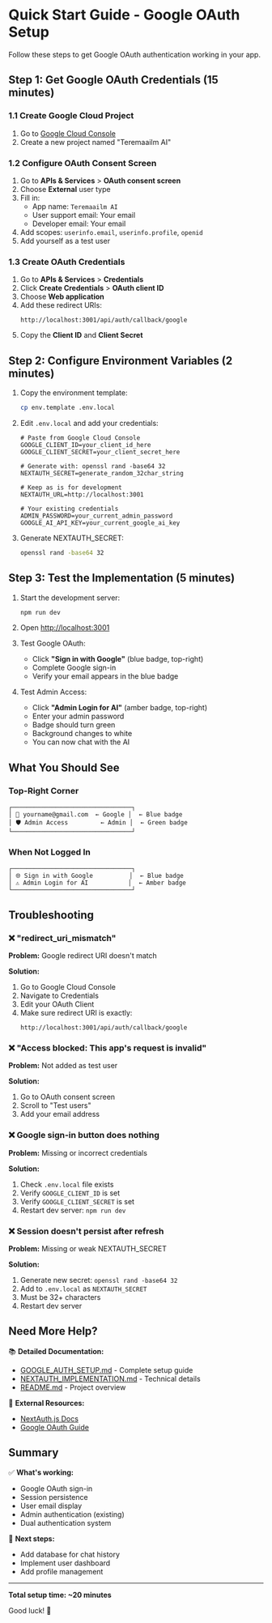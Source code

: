 # Quick Start Guide - Google OAuth Setup

Follow these steps to get Google OAuth authentication working in your app.

## Step 1: Get Google OAuth Credentials (15 minutes)

### 1.1 Create Google Cloud Project

1. Go to [Google Cloud Console](https://console.cloud.google.com/)
2. Create a new project named "Teremaailm AI"

### 1.2 Configure OAuth Consent Screen

1. Go to **APIs & Services** > **OAuth consent screen**
2. Choose **External** user type
3. Fill in:
   - App name: `Teremaailm AI`
   - User support email: Your email
   - Developer email: Your email
4. Add scopes: `userinfo.email`, `userinfo.profile`, `openid`
5. Add yourself as a test user

### 1.3 Create OAuth Credentials

1. Go to **APIs & Services** > **Credentials**
2. Click **Create Credentials** > **OAuth client ID**
3. Choose **Web application**
4. Add these redirect URIs:
   ```
   http://localhost:3001/api/auth/callback/google
   ```
5. Copy the **Client ID** and **Client Secret**

## Step 2: Configure Environment Variables (2 minutes)

1. Copy the environment template:
   ```bash
   cp env.template .env.local
   ```

2. Edit `.env.local` and add your credentials:
   ```env
   # Paste from Google Cloud Console
   GOOGLE_CLIENT_ID=your_client_id_here
   GOOGLE_CLIENT_SECRET=your_client_secret_here
   
   # Generate with: openssl rand -base64 32
   NEXTAUTH_SECRET=generate_random_32char_string
   
   # Keep as is for development
   NEXTAUTH_URL=http://localhost:3001
   
   # Your existing credentials
   ADMIN_PASSWORD=your_current_admin_password
   GOOGLE_AI_API_KEY=your_current_google_ai_key
   ```

3. Generate NEXTAUTH_SECRET:
   ```bash
   openssl rand -base64 32
   ```

## Step 3: Test the Implementation (5 minutes)

1. Start the development server:
   ```bash
   npm run dev
   ```

2. Open [http://localhost:3001](http://localhost:3001)

3. Test Google OAuth:
   - Click **"Sign in with Google"** (blue badge, top-right)
   - Complete Google sign-in
   - Verify your email appears in the blue badge

4. Test Admin Access:
   - Click **"Admin Login for AI"** (amber badge, top-right)
   - Enter your admin password
   - Badge should turn green
   - Background changes to white
   - You can now chat with the AI

## What You Should See

### Top-Right Corner
```
┌─────────────────────────────────┐
│ 📧 yourname@gmail.com  ← Google │  ← Blue badge
│ 🛡️ Admin Access         ← Admin │  ← Green badge
└─────────────────────────────────┘
```

### When Not Logged In
```
┌─────────────────────────────────┐
│ 🌐 Sign in with Google          │  ← Blue badge
│ ⚠️ Admin Login for AI           │  ← Amber badge
└─────────────────────────────────┘
```

## Troubleshooting

### ❌ "redirect_uri_mismatch"
**Problem:** Google redirect URI doesn't match

**Solution:**
1. Go to Google Cloud Console
2. Navigate to Credentials
3. Edit your OAuth Client
4. Make sure redirect URI is exactly:
   ```
   http://localhost:3001/api/auth/callback/google
   ```

### ❌ "Access blocked: This app's request is invalid"
**Problem:** Not added as test user

**Solution:**
1. Go to OAuth consent screen
2. Scroll to "Test users"
3. Add your email address

### ❌ Google sign-in button does nothing
**Problem:** Missing or incorrect credentials

**Solution:**
1. Check `.env.local` file exists
2. Verify `GOOGLE_CLIENT_ID` is set
3. Verify `GOOGLE_CLIENT_SECRET` is set
4. Restart dev server: `npm run dev`

### ❌ Session doesn't persist after refresh
**Problem:** Missing or weak NEXTAUTH_SECRET

**Solution:**
1. Generate new secret: `openssl rand -base64 32`
2. Add to `.env.local` as `NEXTAUTH_SECRET`
3. Must be 32+ characters
4. Restart dev server

## Need More Help?

📚 **Detailed Documentation:**
- [GOOGLE_AUTH_SETUP.md](./GOOGLE_AUTH_SETUP.md) - Complete setup guide
- [NEXTAUTH_IMPLEMENTATION.md](./NEXTAUTH_IMPLEMENTATION.md) - Technical details
- [README.md](./README.md) - Project overview

🔗 **External Resources:**
- [NextAuth.js Docs](https://next-auth.js.org/)
- [Google OAuth Guide](https://developers.google.com/identity/protocols/oauth2)

## Summary

✅ **What's working:**
- Google OAuth sign-in
- Session persistence
- User email display
- Admin authentication (existing)
- Dual authentication system

🎯 **Next steps:**
- Add database for chat history
- Implement user dashboard
- Add profile management

---

**Total setup time: ~20 minutes**

Good luck! 🚀

